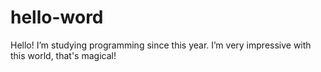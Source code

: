 # hello-word

Hello! I’m studying programming since this year. I’m very impressive with this world, that's magical! 
